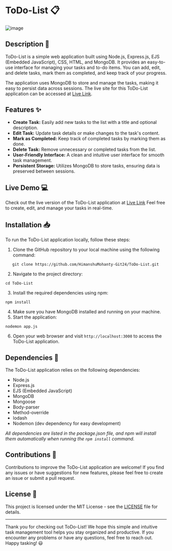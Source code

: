 # ToDo-List :clipboard:
![image](https://github.com/HimanshuMohanty-Git24/ToDo-List/assets/94133298/a230d111-6833-479d-86c6-1e267227ec2b)

## Description :memo:
ToDo-List is a simple web application built using Node.js, Express.js, EJS (Embedded JavaScript), CSS, HTML, and MongoDB. It provides an easy-to-use interface for managing your tasks and to-do items. You can add, edit, and delete tasks, mark them as completed, and keep track of your progress.

The application uses MongoDB to store and manage the tasks, making it easy to persist data across sessions. The live site for this ToDo-List application can be accessed at [Live Link](https://todo-list-node.onrender.com/).

## Features :sparkles:
* __Create Task:__ Easily add new tasks to the list with a title and optional description.
* __Edit Task:__ Update task details or make changes to the task's content.
* __Mark as Completed:__ Keep track of completed tasks by marking them as done.
* __Delete Task:__ Remove unnecessary or completed tasks from the list.
* __User-Friendly Interface:__ A clean and intuitive user interface for smooth task management.
* __Persistent Storage:__ Utilizes MongoDB to store tasks, ensuring data is preserved between sessions.

## Live Demo :computer:
Check out the live version of the ToDo-List application at [Live Link](https://todo-list-node.onrender.com/)  Feel free to create, edit, and manage your tasks in real-time.
## Installation :inbox_tray:
To run the ToDo-List application locally, follow these steps:
1. Clone the GitHub repository to your local machine using the following command:
```
   git clone https://github.com/HimanshuMohanty-Git24/ToDo-List.git
```
2. Navigate to the project directory:
```
cd ToDo-List
```
3. Install the required dependencies using npm:
```
npm install
```         
4. Make sure you have MongoDB installed and running on your machine.
5. Start the application:
```
nodemon app.js
```
6. Open your web browser and visit `http://localhost:3000` to access the ToDo-List application.

## Dependencies :page_with_curl:
The ToDo-List application relies on the following dependencies:
* Node.js
* Express.js
* EJS (Embedded JavaScript)
* MongoDB
* Mongoose
* Body-parser
* Method-override
* lodash
* Nodemon (dev dependency for easy development)
  
_All dependencies are listed in the package.json file, and npm will install them automatically when running the `npm install` command._
## Contributions :raised_hands:
Contributions to improve the ToDo-List application are welcome! If you find any issues or have suggestions for new features, please feel free to create an issue or submit a pull request.
## License :scroll:
This project is licensed under the MIT License - see the [LICENSE](https://github.com/HimanshuMohanty-Git24/ToDo-List/blob/master/LICENSE) file for details.

---
Thank you for checking out ToDo-List! We hope this simple and intuitive task management tool helps you stay organized and productive. If you encounter any problems or have any questions, feel free to reach out. Happy tasking! :smiley:
